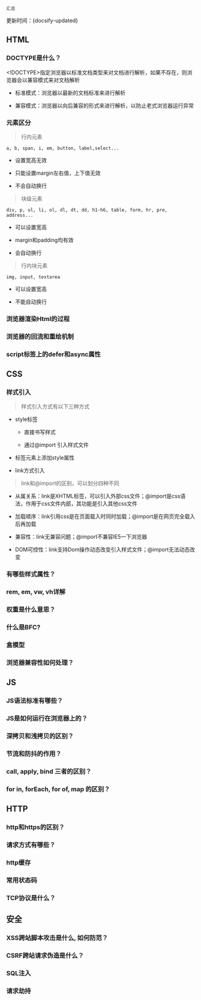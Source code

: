 

`汇总`

更新时间：{docsify-updated}

## HTML

### DOCTYPE是什么？

\<!DOCTYPE\>指定浏览器以标准文档类型来对文档进行解析，如果不存在，则浏览器会以兼容模式来对文档解析

- 标准模式：浏览器以最新的文档标准来进行解析

- 兼容模式：浏览器以向后兼容的形式来进行解析，以防止老式浏览器运行异常

### 元素区分

> 行内元素

`a, b, span, i, em, button, label,select...`

- 设置宽高无效

- 只能设置margin左右值，上下值无效

- 不会自动换行

> 块级元素

`div, p, ul, li, ol, dl, dt, dd, h1-h6, table, form, hr, pre, address...`

- 可以设置宽高

- margin和padding均有效

- 会自动换行

> 行内块元素

`img, input, textarea`

- 可以设置宽高

- 不能自动换行

### 浏览器渲染Html的过程

### 浏览器的回流和重绘机制

### script标签上的defer和async属性

### 


## CSS

### 样式引入

> 样式引入方式有以下三种方式

- style标签

    - 直接书写样式
    
    - 通过@import 引入样式文件

- 标签元素上添加style属性

- link方式引入


> link和@import的区别，可以划分四种不同

- 从属关系：link是XHTML标签，可以引入外部css文件；@import是css语法，作用于css文件内部，其功能是引入其他css文件

- 加载顺序：link引用css是在页面载入时同时加载；@import是在网页完全载入后再加载

- 兼容性：link无兼容问题；@import不兼容IE5一下浏览器

- DOM可控性：link支持Dom操作动态改变引入样式文件；@import无法动态改变


### 有哪些样式属性？

### rem, em, vw, vh详解

### 权重是什么意思？

### 什么是BFC?

### 盒模型

### 浏览器兼容性如何处理？

### 

## JS

### JS语法标准有哪些？

### JS是如何运行在浏览器上的？

### 深拷贝和浅拷贝的区别？

### 节流和防抖的作用？

### call, apply, bind 三者的区别？

### for in, forEach, for of, map 的区别？



## HTTP

### http和https的区别？

### 请求方式有哪些？

### http缓存

### 常用状态码

### TCP协议是什么？


## 安全


### XSS跨站脚本攻击是什么, 如何防范？

### CSRF跨站请求伪造是什么？

### SQL注入

### 请求劫持
